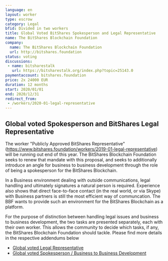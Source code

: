 ```yaml
---
language: en
layout: worker
type: escrow
category: Legal
bfid: Divided in two workers
title: Global Voted BitShares Spokesperson and Legal Representative
name: The BitShares Blockchain Foundation
company:
  name: The BitShares Blockchain Foundation
  url: http://bitshares.foundation
status: voting
discussions:
 - name: bitsharestalk
   url: https://bitsharestalk.org/index.php?topic=25143.0
paymentaccount: bitshares.foundation
price: 2x 24000 EUR
duration: 12 months
start: 2020/01/01
end: 2020/12/31
redirect_from:
 - /workers/2020-01-legal-representative
---
```


## Global voted Spokesperson and BitShares Legal Representative

The worker "Publicly Approved BitShares Representative"
(https://www.bitshares.foundation/workers/2019-01-legal-representative) will be running out
end of this year. The BitShares Blockchain Foundation seeks to renew that mandate with this proposal, and seeks
to additionally introduce an angle for business to business development through the role of being a spokesperson
for the BitShares Blockchain.

In a Business environment dealing with outside communications, legal handling and ultimately signatures a natural person
is required. Experience also shows that direct face-to-face contact (in the real world, or via Skype) with Business
partners is still the most efficient way of communcation. The BBF wants to provide such an environment for the
BitShares Blockchain as a platform.

For the purpose of distinction between handling legal issues and business to business development, the two tasks are presented separately, each with their own worker. This allows the community to decide which tasks, if any, the BitShares Blockchain Foundation should tackle. Please find more details in the respective addendums below

 - [Global voted Legal Representative](/workers/2020-01-bitshares-legal-representative)
 - [Global voted Spokesperson / Business to Business Development](/workers/2020-01-bitshares-spokesperson)
